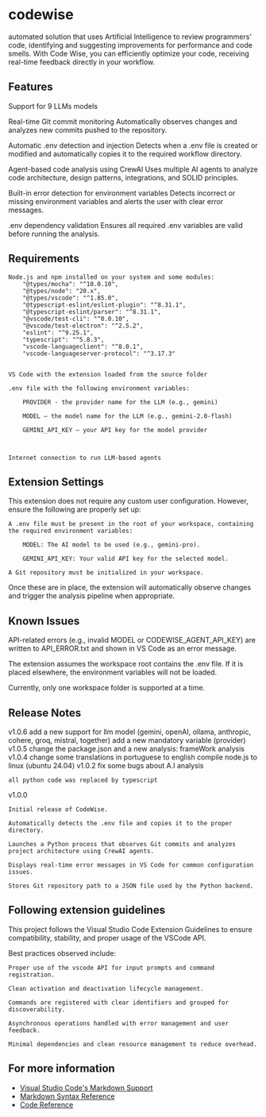 # codewise

automated solution that uses Artificial Intelligence to review programmers' code, identifying and suggesting improvements for performance and code smells. With Code Wise, you can efficiently optimize your code, receiving real-time feedback directly in your workflow.

## Features

Support for 9 LLMs models

Real-time Git commit monitoring
Automatically observes changes and analyzes new commits pushed to the repository.

Automatic .env detection and injection
Detects when a .env file is created or modified and automatically copies it to the required workflow directory.

Agent-based code analysis using CrewAI
Uses multiple AI agents to analyze code architecture, design patterns, integrations, and SOLID principles.

Built-in error detection for environment variables
Detects incorrect or missing environment variables and alerts the user with clear error messages.

.env dependency validation
Ensures all required .env variables are valid before running the analysis.

## Requirements
    Node.js and npm installed on your system and some modules:
        "@types/mocha": "^10.0.10",
        "@types/node": "20.x",
        "@types/vscode": "^1.85.0",
        "@typescript-eslint/eslint-plugin": "^8.31.1",
        "@typescript-eslint/parser": "^8.31.1",
        "@vscode/test-cli": "^0.0.10",
        "@vscode/test-electron": "^2.5.2",
        "eslint": "^9.25.1",
        "typescript": "^5.8.3",
        "vscode-languageclient": "^8.0.1",
        "vscode-languageserver-protocol": "^3.17.3"
    

    VS Code with the extension loaded from the source folder

    .env file with the following environment variables:

        PROVIDER - the provider name for the LLM (e.g., gemini)

        MODEL – the model name for the LLM (e.g., gemini-2.0-flash)

        GEMINI_API_KEY – your API key for the model provider



    Internet connection to run LLM-based agents

## Extension Settings
This extension does not require any custom user configuration. However, ensure the following are properly set up:

    A .env file must be present in the root of your workspace, containing the required environment variables:

        MODEL: The AI model to be used (e.g., gemini-pro).

        GEMINI_API_KEY: Your valid API key for the selected model.

    A Git repository must be initialized in your workspace.

Once these are in place, the extension will automatically observe changes and trigger the analysis pipeline when appropriate.
    

## Known Issues

API-related errors (e.g., invalid MODEL or CODEWISE_AGENT_API_KEY) are written to API_ERROR.txt and shown in VS Code as an error message.

The extension assumes the workspace root contains the .env file. If it is placed elsewhere, the environment variables will not be loaded.

Currently, only one workspace folder is supported at a time.

## Release Notes

v1.0.6
    add a new support for llm model (gemini, openAI, ollama, anthropic, cohere, groq, mistral, together)
    add a new mandatory variable (provider)
v1.0.5
    change the package.json
    and a new analysis: frameWork analysis
v1.0.4
    change some translations in portuguese to english
    compile node.js to linux (ubuntu 24.04)
v1.0.2
    fix some bugs about A.I analysis

    all python code was replaced by typescript
    
v1.0.0

    Initial release of CodeWise.

    Automatically detects the .env file and copies it to the proper directory.

    Launches a Python process that observes Git commits and analyzes project architecture using CrewAI agents.

    Displays real-time error messages in VS Code for common configuration issues.

    Stores Git repository path to a JSON file used by the Python backend.

## Following extension guidelines
This project follows the Visual Studio Code Extension Guidelines to ensure compatibility, stability, and proper usage of the VSCode API.

Best practices observed include:

    Proper use of the vscode API for input prompts and command registration.

    Clean activation and deactivation lifecycle management.

    Commands are registered with clear identifiers and grouped for discoverability.

    Asynchronous operations handled with error management and user feedback.

    Minimal dependencies and clean resource management to reduce overhead.

## For more information

* [Visual Studio Code's Markdown Support](http://code.visualstudio.com/docs/languages/markdown)
* [Markdown Syntax Reference](https://help.github.com/articles/markdown-basics/)
* [Code Reference](https://github.com/gabrieldev131/CodeWise.git)
